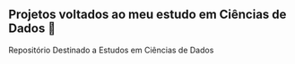 ## Projetos voltados ao meu estudo em Ciências de Dados 🧪
Repositório Destinado a Estudos em Ciências de Dados
